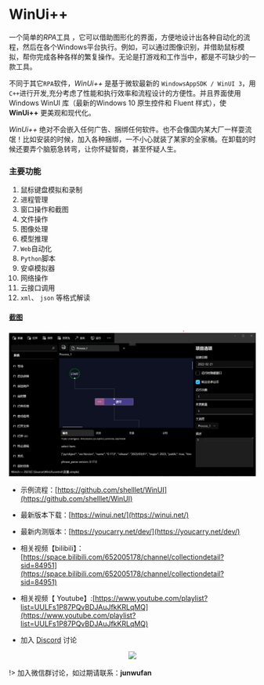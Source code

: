 # WinUi++

一个简单的*RPA*工具 ，它可以借助图形化的界面，方便地设计出各种自动化的流程，然后在各个Windows平台执行。例如，可以通过图像识别，并借助鼠标模拟，帮你完成各种各样的繁复操作。无论是打游戏和工作当中，都是不可缺少的一款工具。

不同于其它`RPA`软件，*WinUi++* 是基于微软最新的 `WindowsAppSDK / WinUI 3`，用`C++`进行开发,充分考虑了性能和执行效率和流程设计的方便性。并且界面使用Windows WinUI 库（最新的Windows 10 原生控件和 Fluent 样式），使 **WinUi++** 更美观和现代化。

*WinUi++* 绝对不会嵌入任何广告、捆绑任何软件。也不会像国内某大厂一样耍流氓！比如安装的时候，加入各种捆绑，一不小心就装了某家的全家桶。在卸载的时候还要弄个脑筋急转弯，让你怀疑智商，甚至怀疑人生。

### 主要功能

1. 鼠标键盘模拟和录制
2. 进程管理
3. 窗口操作和截图
4. 文件操作
5. 图像处理
6. 模型推理
7. `Web`自动化
8. `Python`脚本
9. 安卓模拟器
10. 网络操作
11. 云接口调用
12. `xml`、 `json` 等格式解读

#### [截图](https://winui.net/)
![WinUi++](./intro/images/01.png)


* 示例流程：[https://github.com/shelllet/WinUI](https://github.com/shelllet/WinUI)

* 最新版本下载：[https://winui.net/](https://winui.net/)
* 最新内测版本：[https://youcarry.net/dev/](https://youcarry.net/dev/)

* 相关视频【bilibili】：[https://space.bilibili.com/652005178/channel/collectiondetail?sid=84951](https://space.bilibili.com/652005178/channel/collectiondetail?sid=84951)

* 相关视频【 Youtube】:[https://www.youtube.com/playlist?list=UULFs1P87PQvBDJAuJfkKRLqMQ](https://www.youtube.com/playlist?list=UULFs1P87PQvBDJAuJfkKRLqMQ)

* 加入 [Discord](https://discord.gg/b4MeYbJrfk) 讨论

<div style="text-align:center">
    <img width="25%" src="https://youcarry.net/mmqrcode1670055164489.png">
</div>

!> 加入微信群讨论，如过期请联系：**junwufan**